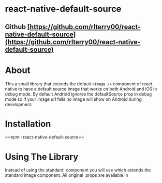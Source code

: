 # react-native-default-source

## Github [https://github.com/rlterry00/react-native-default-source](https://github.com/rlterry00/react-native-default-source)

# About

This a small library that extends the default `<Image />` component of react native to have a default source image that works on both Android and iOS in debug mode. By default Android ignores the defaultSource prop in debug mode so if your image url fails no image will show on Android during development.

# Installation

==npm i react-native-default-source==

# Using The Library

Instead of using the standard <Image /> component you will use <DefaultSourceImage /> which extends the standard image component. All original <Image /> props are available in <DefualtSourceImg />
